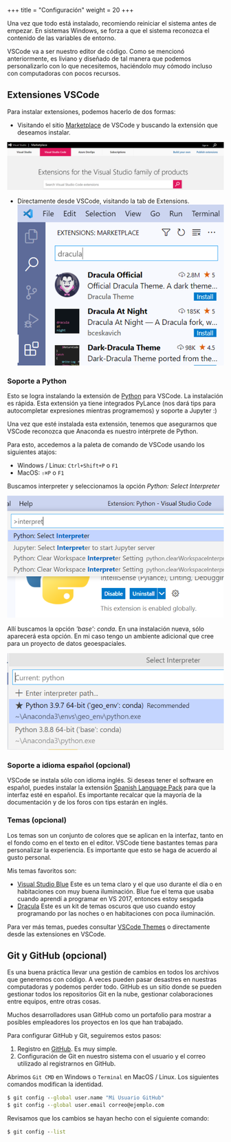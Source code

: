 +++
title = "Configuración"
weight = 20
+++

Una vez que todo está instalado, recomiendo reiniciar el sistema antes de empezar. 
En sistemas Windows, se forza a que el sistema reconozca el contenido de las
variables de entorno.

VSCode va a ser nuestro editor de código. Como se mencionó anteriormente, es 
liviano y diseñado de tal manera que podemos personalizarlo con lo que 
necesitemos, haciéndolo muy cómodo incluso con computadoras con pocos recursos.

## Extensiones VSCode
Para instalar extensiones, podemos hacerlo de dos formas:

- Visitando el sitio [Marketplace](https://marketplace.visualstudio.com/vscode) 
de VSCode y buscando la extensión que deseamos instalar.

![VSCode Marketplace](images/vscode_marketplace.png?height=110px&width=510px)

- Directamente desde VSCode, visitando la tab de Extensions.
![VSCode Marketplace](images/vscode_extensions.png?width=300px)


### Soporte a Python

Esto se logra instalando la extensión de 
[Python](https://marketplace.visualstudio.com/items?itemName=ms-python.python) 
para VSCode. La instalación es rápida. Esta extensión ya tiene integrados 
PyLance (nos dará tips para autocompletar expresiones mientras programemos) y 
soporte a Jupyter :)

Una vez que esté instalada esta extensión, tenemos que asegurarnos que VSCode 
reconozca que Anaconda es nuestro intérprete de Python.

Para esto, accedemos a la paleta de comando de VSCode usando los siguientes 
atajos:
- Windows / Linux:  `Ctrl+Shift+P` o `F1` 
- MacOS: `⇧⌘P` o `F1`
 
Buscamos interpreter y seleccionamos la opción _Python: Select Interpreter_

![Python interpreter](images/python_interpreter.png?width=350px)

Allí buscamos la opción _'base': conda_. En una instalación nueva, sólo aparecerá 
esta opción. En mi caso tengo un ambiente adicional que cree para un proyecto de 
datos geoespaciales.

![Python interpreter list](images/python_interpreter_list.png?width=350px)

### Soporte a idioma español (opcional)

VSCode se instala sólo con idioma inglés. Si deseas tener el software en español, 
puedes instalar la extensión [Spanish Language Pack](https://marketplace.visualstudio.com/items?itemName=MS-CEINTL.vscode-language-pack-es&amp;ssr=false#overview) para que la interfaz esté en español. Es importante recalcar
que la mayoría de la documentación y de los foros con tips estarán en inglés.

### Temas (opcional)

Los temas son un conjunto de colores que se aplican en la interfaz, tanto en el 
fondo como en el texto en el editor. VSCode tiene bastantes temas para 
personalizar la experiencia. Es importante que esto se haga de acuerdo al gusto 
personal.

Mis temas favoritos son:

- [Visual Studio Blue](https://marketplace.visualstudio.com/items?itemName=DanijelMalinovic.visual-studio-blue-theme)
Este es un tema claro y el que uso durante el día o en habitaciones con muy 
buena iluminación. Blue fue el tema que usaba cuando aprendí a programar en VS 
2017, entonces estoy sesgada <i class="fas fa-grin-wink"></i>
- [Dracula](https://marketplace.visualstudio.com/items?itemName=dracula-theme.theme-dracula)
Este es un kit de temas oscuros que uso cuando estoy programando por las noches 
o en habitaciones con poca iluminación.

Para ver más temas, puedes consultar [VSCode Themes](https://vscodethemes.com/) 
o directamente desde las extensiones en VSCode.

## Git y GitHub (opcional)</h4>

Es una buena práctica llevar una gestión de cambios en todos los archivos que 
generemos con código. A veces pueden pasar desastres en nuestras computadoras y 
podemos perder todo. GitHub es un sitio donde se pueden gestionar todos los 
repositorios Git en la nube, gestionar colaboraciones entre equipos, entre 
otras cosas. 

Muchos desarrolladores usan GitHub como un portafolio para mostrar a posibles 
empleadores los proyectos en los que han trabajado.

Para configurar GitHub y Git, seguiremos estos pasos:

1. Registro en [GitHub](https://github.com/). Es muy simple.
2. Configuración de Git en nuestro sistema con el usuario y el correo utilizado
al registrarnos en GitHub. 

Abrimos `Git CMD` en Windows o `Terminal` en MacOS / Linux. Los siguientes 
comandos modifican la identidad. 

```cmd
$ git config --global user.name "Mi Usuario GitHub"
$ git config --global user.email correo@ejemplo.com
```

Revisamos que los cambios se hayan hecho con el siguiente comando:

```cmd
$ git config --list
```


